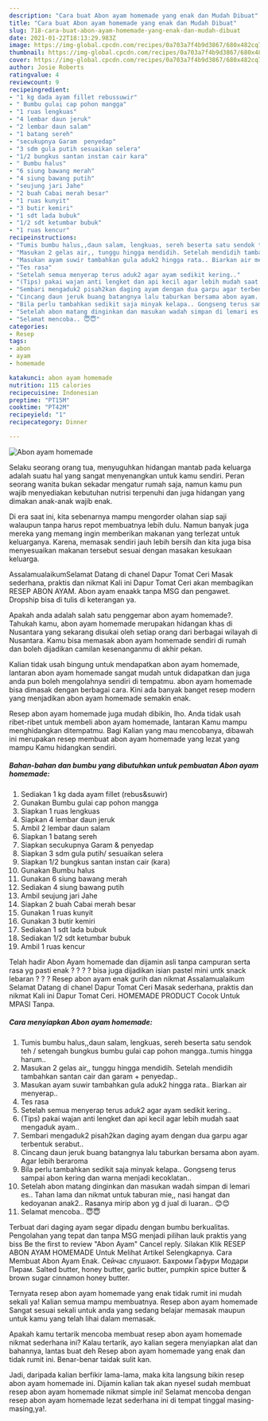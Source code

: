 ```yaml
---
description: "Cara buat Abon ayam homemade yang enak dan Mudah Dibuat"
title: "Cara buat Abon ayam homemade yang enak dan Mudah Dibuat"
slug: 718-cara-buat-abon-ayam-homemade-yang-enak-dan-mudah-dibuat
date: 2021-01-22T18:13:29.983Z
image: https://img-global.cpcdn.com/recipes/0a703a7f4b9d3867/680x482cq70/abon-ayam-homemade-foto-resep-utama.jpg
thumbnail: https://img-global.cpcdn.com/recipes/0a703a7f4b9d3867/680x482cq70/abon-ayam-homemade-foto-resep-utama.jpg
cover: https://img-global.cpcdn.com/recipes/0a703a7f4b9d3867/680x482cq70/abon-ayam-homemade-foto-resep-utama.jpg
author: Josie Roberts
ratingvalue: 4
reviewcount: 9
recipeingredient:
- "1 kg dada ayam fillet rebussuwir"
- " Bumbu gulai cap pohon mangga"
- "1 ruas lengkuas"
- "4 lembar daun jeruk"
- "2 lembar daun salam"
- "1 batang sereh"
- "secukupnya Garam  penyedap"
- "3 sdm gula putih sesuaikan selera"
- "1/2 bungkus santan instan cair kara"
- " Bumbu halus"
- "6 siung bawang merah"
- "4 siung bawang putih"
- "seujung jari Jahe"
- "2 buah Cabai merah besar"
- "1 ruas kunyit"
- "3 butir kemiri"
- "1 sdt lada bubuk"
- "1/2 sdt ketumbar bubuk"
- "1 ruas kencur"
recipeinstructions:
- "Tumis bumbu halus,,daun salam, lengkuas, sereh beserta satu sendok teh / setengah bungkus bumbu gulai cap pohon mangga..tumis hingga harum.."
- "Masukan 2 gelas air,, tunggu hingga mendidih. Setelah mendidih tambahkan santan cair dan garam + penyedap.."
- "Masukan ayam suwir tambahkan gula aduk2 hingga rata.. Biarkan air menyerap.."
- "Tes rasa"
- "Setelah semua menyerap terus aduk2 agar ayam sedikit kering.."
- "(Tips) pakai wajan anti lengket dan api kecil agar lebih mudah saat mengaduk ayam.."
- "Sembari mengaduk2 pisah2kan daging ayam dengan dua garpu agar terbentuk serabut.."
- "Cincang daun jeruk buang batangnya lalu taburkan bersama abon ayam. Agar lebih beraroma"
- "Bila perlu tambahkan sedikit saja minyak kelapa.. Gongseng terus sampai abon kering dan warna menjadi kecoklatan.."
- "Setelah abon matang dinginkan dan masukan wadah simpan di lemari es.. Tahan lama dan nikmat untuk taburan mie,, nasi hangat dan kedoyanan anak2.. Rasanya mirip abon yg d jual di luaran.. 😊😊"
- "Selamat mencoba.. 😇😇"
categories:
- Resep
tags:
- abon
- ayam
- homemade

katakunci: abon ayam homemade 
nutrition: 115 calories
recipecuisine: Indonesian
preptime: "PT15M"
cooktime: "PT42M"
recipeyield: "1"
recipecategory: Dinner

---
```



![Abon ayam homemade](https://img-global.cpcdn.com/recipes/0a703a7f4b9d3867/680x482cq70/abon-ayam-homemade-foto-resep-utama.jpg)

Selaku seorang orang tua, menyuguhkan hidangan mantab pada keluarga adalah suatu hal yang sangat menyenangkan untuk kamu sendiri. Peran seorang  wanita bukan sekadar mengatur rumah saja, namun kamu pun wajib menyediakan kebutuhan nutrisi terpenuhi dan juga hidangan yang dimakan anak-anak wajib enak.

Di era  saat ini, kita sebenarnya mampu mengorder olahan siap saji walaupun tanpa harus repot membuatnya lebih dulu. Namun banyak juga mereka yang memang ingin memberikan makanan yang terlezat untuk keluarganya. Karena, memasak sendiri jauh lebih bersih dan kita juga bisa menyesuaikan makanan tersebut sesuai dengan masakan kesukaan keluarga. 

AssalamualaikumSelamat Datang di chanel Dapur Tomat Ceri Masak sederhana, praktis dan nikmat Kali ini Dapur Tomat Ceri akan membagikan RESEP ABON AYAM. Abon ayam enaakk tanpa MSG dan pengawet. Dropship bisa di tulis di keterangan ya.

Apakah anda adalah salah satu penggemar abon ayam homemade?. Tahukah kamu, abon ayam homemade merupakan hidangan khas di Nusantara yang sekarang disukai oleh setiap orang dari berbagai wilayah di Nusantara. Kamu bisa memasak abon ayam homemade sendiri di rumah dan boleh dijadikan camilan kesenanganmu di akhir pekan.

Kalian tidak usah bingung untuk mendapatkan abon ayam homemade, lantaran abon ayam homemade sangat mudah untuk didapatkan dan juga anda pun boleh mengolahnya sendiri di tempatmu. abon ayam homemade bisa dimasak dengan berbagai cara. Kini ada banyak banget resep modern yang menjadikan abon ayam homemade semakin enak.

Resep abon ayam homemade juga mudah dibikin, lho. Anda tidak usah ribet-ribet untuk membeli abon ayam homemade, lantaran Kamu mampu menghidangkan ditempatmu. Bagi Kalian yang mau mencobanya, dibawah ini merupakan resep membuat abon ayam homemade yang lezat yang mampu Kamu hidangkan sendiri.

<!--inarticleads1-->

##### Bahan-bahan dan bumbu yang dibutuhkan untuk pembuatan Abon ayam homemade:

1. Sediakan 1 kg dada ayam fillet (rebus&amp;suwir)
1. Gunakan  Bumbu gulai cap pohon mangga
1. Siapkan 1 ruas lengkuas
1. Siapkan 4 lembar daun jeruk
1. Ambil 2 lembar daun salam
1. Siapkan 1 batang sereh
1. Siapkan secukupnya Garam &amp; penyedap
1. Siapkan 3 sdm gula putih/ sesuaikan selera
1. Siapkan 1/2 bungkus santan instan cair (kara)
1. Gunakan  Bumbu halus
1. Gunakan 6 siung bawang merah
1. Sediakan 4 siung bawang putih
1. Ambil seujung jari Jahe
1. Siapkan 2 buah Cabai merah besar
1. Gunakan 1 ruas kunyit
1. Gunakan 3 butir kemiri
1. Sediakan 1 sdt lada bubuk
1. Sediakan 1/2 sdt ketumbar bubuk
1. Ambil 1 ruas kencur


Telah hadir Abon Ayam homemade dan dijamin asli tanpa campuran serta rasa yg pasti enak ? ? ? ? bisa juga dijadikan isian pastel mini untk snack lebaran ? ? ? Resep abon ayam enak gurih dan nikmat Assalamualaikum Selamat Datang di chanel Dapur Tomat Ceri Masak sederhana, praktis dan nikmat Kali ini Dapur Tomat Ceri. HOMEMADE PRODUCT Cocok Untuk MPASI Tanpa. 

<!--inarticleads2-->

##### Cara menyiapkan Abon ayam homemade:

1. Tumis bumbu halus,,daun salam, lengkuas, sereh beserta satu sendok teh / setengah bungkus bumbu gulai cap pohon mangga..tumis hingga harum..
1. Masukan 2 gelas air,, tunggu hingga mendidih. Setelah mendidih tambahkan santan cair dan garam + penyedap..
1. Masukan ayam suwir tambahkan gula aduk2 hingga rata.. Biarkan air menyerap..
1. Tes rasa
1. Setelah semua menyerap terus aduk2 agar ayam sedikit kering..
1. (Tips) pakai wajan anti lengket dan api kecil agar lebih mudah saat mengaduk ayam..
1. Sembari mengaduk2 pisah2kan daging ayam dengan dua garpu agar terbentuk serabut..
1. Cincang daun jeruk buang batangnya lalu taburkan bersama abon ayam. Agar lebih beraroma
1. Bila perlu tambahkan sedikit saja minyak kelapa.. Gongseng terus sampai abon kering dan warna menjadi kecoklatan..
1. Setelah abon matang dinginkan dan masukan wadah simpan di lemari es.. Tahan lama dan nikmat untuk taburan mie,, nasi hangat dan kedoyanan anak2.. Rasanya mirip abon yg d jual di luaran.. 😊😊
1. Selamat mencoba.. 😇😇


Terbuat dari daging ayam segar dipadu dengan bumbu berkualitas. Pengolahan yang tepat dan tanpa MSG menjadi pilihan lauk praktis yang biss Be the first to review &#34;Abon Ayam&#34; Cancel reply. Silakan Klik RESEP ABON AYAM HOMEMADE Untuk Melihat Artikel Selengkapnya. Cara Membuat Abon Ayam Enak. Сейчас слушают. Бахроми Гафури Модари Пирам. Salted butter, honey butter, garlic butter, pumpkin spice butter &amp; brown sugar cinnamon honey butter. 

Ternyata resep abon ayam homemade yang enak tidak rumit ini mudah sekali ya! Kalian semua mampu membuatnya. Resep abon ayam homemade Sangat sesuai sekali untuk anda yang sedang belajar memasak maupun untuk kamu yang telah lihai dalam memasak.

Apakah kamu tertarik mencoba membuat resep abon ayam homemade nikmat sederhana ini? Kalau tertarik, ayo kalian segera menyiapkan alat dan bahannya, lantas buat deh Resep abon ayam homemade yang enak dan tidak rumit ini. Benar-benar taidak sulit kan. 

Jadi, daripada kalian berfikir lama-lama, maka kita langsung bikin resep abon ayam homemade ini. Dijamin kalian tak akan nyesel sudah membuat resep abon ayam homemade nikmat simple ini! Selamat mencoba dengan resep abon ayam homemade lezat sederhana ini di tempat tinggal masing-masing,ya!.

